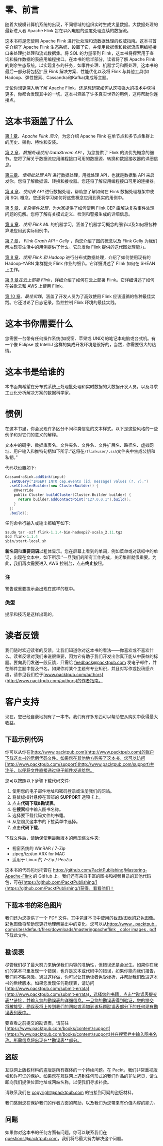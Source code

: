# 零、前言

随着大规模计算机系统的出现，不同领域的组织实时生成大量数据。大数据处理的最新进入者 Apache Flink 旨在以闪电般的速度处理连续的数据流。

这本书将是您使用 Apache Flink 进行批处理和流数据处理的权威指南。这本书首先介绍了 Apache Flink 生态系统，设置了它，并使用数据集和数据流应用编程接口来处理批处理和流式数据集。将 SQL 的力量带到 Flink，这本书将探索用于查询和操作数据的表应用编程接口。在本书的后半部分，读者将了解 Apache Flink 的剩余生态系统，以实现复杂的任务，如事件处理、机器学习和图处理。这本书的最后一部分将包括扩展 Flink 解决方案、性能优化以及将 Flink 与其他工具(如 Hadoop、弹性搜索、Cassandra和Kafka)集成等主题。

无论你想更深入地了解 Apache Flink，还是想研究如何从这项强大的技术中获得更多，你都会发现其中的一切。这本书涵盖了许多真实世界的用例，这将帮助你连接点。

# 这本书涵盖了什么

[第 1 章](01.html "Chapter 1. Introduction to Apache Flink")、*Apache Flink 简介*，为您介绍 Apache Flink 在单节点和多节点集群上的历史、架构、特性和安装。

[第 2 章](02.html "Chapter 2.  Data Processing Using the DataStream API")、*数据处理使用 DataStream API* ，为您提供了 Flink 的流优先概念的细节。您将了解关于数据流应用编程接口可用的数据源、转换和数据接收器的详细信息。

[第三章](03.html "Chapter 3.  Data Processing Using the Batch Processing API")、*使用批处理 API* 进行数据处理，用批处理 API，也就是数据集 API 来启发你。您将了解数据源、转换和接收器。您还将了解应用编程接口可用的连接器。

[第 4 章](04.html "Chapter 4.  Data Processing Using the Table API")、*使用表 API* 进行数据处理，帮助您了解如何在 Flink 数据处理框架中使用 SQL 概念。您还将学习如何将这些概念应用到真实的用例中。

[第 5 章](05.html "Chapter 5. Complex Event Processing")、*复杂事件处理*，为大家提供了如何使用 Flink CEP 库解决复杂事件处理问题的见解。您将了解有关模式定义、检测和警报生成的详细信息。

[第 6 章](06.html "Chapter 6. Machine Learning Using FlinkML")、*使用 Flink ML* 的机器学习，涵盖了机器学习概念的细节以及如何将各种算法应用到实际用例中。

[第 7 章](07.html "Chapter 7.  Flink Graph API - Gelly")， *Flink Graph API - Gelly* ，向您介绍了图的概念以及 Flink Gelly 为我们解决现实生活中的用例提供了什么。它启发你 Flink 提供的迭代图处理能力。

[第 8 章](08.html "Chapter 8. Distributed Data Processing with Flink and Hadoop")、*使用 Flink 和 Hadoop* 进行分布式数据处理，介绍了如何使用现有的 Hadoop-YARN 集群提交 Flink 作业的细节。它详细讲述了 Flink 如何在 SHEAN 上工作。

[第 9 章](09.html "Chapter 9. Deploying Flink on Cloud")*在云上部署 Flink*，详细介绍了如何在云上部署 Flink。它详细讲述了如何在谷歌云和 AWS 上使用 Flink。

[第 10 章](10.html "Chapter 10. Best Practices")、*最佳实践*，涵盖了开发人员为了高效使用 Flink 应该遵循的各种最佳实践。它还讨论了日志记录，监控控制 Flink 环境的最佳实践。

# 这本书你需要什么

您需要一台带有任何操作系统(如视窗、苹果或 UNIX)的笔记本电脑或台式机。有一个像 Eclipse 或 IntelliJ 这样的集成开发环境是很好的，当然，你需要很大的热情。

# 这本书是给谁的

本书面向希望在分布式系统上处理批处理和实时数据的大数据开发人员，以及寻求工业化分析解决方案的数据科学家。

# 惯例

在这本书里，你会发现许多区分不同种类信息的文本样式。以下是这些风格的一些例子和对它们的意义的解释。

文本中的码字、数据库表名、文件夹名、文件名、文件扩展名、路径名、虚拟网址、用户输入和推特句柄如下所示:“这将在`/flinkuser/.ssh`文件夹中生成公钥和私钥。”

代码块设置如下:

```scala
CassandraSink.addSink(input)
  .setQuery("INSERT INTO cep.events (id, message) values (?, ?);")
  .setClusterBuilder(new ClusterBuilder() {
    @Override
    public Cluster buildCluster(Cluster.Builder builder) {
      return builder.addContactPoint("127.0.0.1").build();
    }
  })
  .build();
```

任何命令行输入或输出都编写如下:

```scala
$sudo tar -xzf flink-1.1.4-bin-hadoop27-scala_2.11.tgz 
$cd flink-1.1.4 
$bin/start-local.sh

```

**新名词**和**重要词语**以粗体显示。您在屏幕上看到的单词，例如菜单或对话框中的单词，出现在文本中，如下所示:“一旦我们的所有工作完成，关闭集群就很重要。为此，我们再次需要进入 AWS 控制台，点击**终止**按钮。

### 注

警告或重要提示会出现在这样的框中。

### 类型

提示和技巧是这样出现的。

# 读者反馈

我们随时欢迎读者的反馈。让我们知道你对这本书的看法——你喜欢或不喜欢什么。读者反馈对我们来说很重要，因为它有助于我们开发出你真正能从中获益的标题。要向我们发送一般反馈，只需给 feedback@packtpub.com 发电子邮件，并在邮件主题中提及书名。如果你对某个主题有专业知识，并且对写作或投稿感兴趣，请参见我们位于[www.packtpub.com/authors](http://www.packtpub.com/authors)的作者指南。

# 客户支持

现在，您已经自豪地拥有了一本书，我们有许多东西可以帮助您从购买中获得最大收益。

## 下载示例代码

你可以从你在[http://www.packtpub.com](http://www.packtpub.com)的账户下载这本书的示例代码文件。如果您在其他地方购买了这本书，您可以访问[http://www.packtpub.com/support](http://www.packtpub.com/support)并注册，以便将文件直接通过电子邮件发送给您。

您可以按照以下步骤下载代码文件:

1.  使用您的电子邮件地址和密码登录或注册我们的网站。
2.  将鼠标指针悬停在顶部的 **SUPPORT** 选项卡上。
3.  点击**代码下载&勘误表**。
4.  在**搜索**框中输入图书名称。
5.  选择要下载代码文件的书籍。
6.  从您购买这本书的下拉菜单中选择。
7.  点击**代码下载**。

下载文件后，请确保使用最新版本的解压缩文件夹:

*   视窗系统的 WinRAR / 7-Zip
*   zipeg/izp/un ARX for MAC
*   适用于 Linux 的 7-Zip / PeaZip

这本书的代码包也托管在 https://github.com/PacktPublishing/Mastering-Apache-Flink 的 GitHub 上。我们还有来自丰富的图书和视频目录的其他代码包，可在[https://github.com/PacktPublishing/](https://github.com/PacktPublishing/)获得。看看他们！

## 下载本书的彩色图片

我们还为您提供了一个 PDF 文件，其中包含本书中使用的截图/图表的彩色图像。彩色图像将帮助您更好地理解输出中的变化。您可以从[https://www . packtpub . com/sites/default/files/downloads/masteringpacheflink _ color images . pdf](https://www.packtpub.com/sites/default/files/downloads/MasteringApacheFlink_ColorImages.pdf)下载此文件。

## 勘误表

尽管我们尽了最大努力来确保我们内容的准确性，但错误还是会发生。如果你在我们的某本书里发现一个错误，也许是文本或代码中的错误，如果你能向我们报告，我们将不胜感激。通过这样做，你可以让其他读者免受挫折，并帮助我们改进这本书的后续版本。如果您发现任何勘误表，请访问[http://www.packtpub.com/submit-errata](http://www.packtpub.com/submit-errata)，选择您的书籍，点击**勘误表提交表**链接，并输入您的勘误表的详细信息。一旦您的勘误表得到验证，您的提交将被接受，勘误表将上传到我们的网站或添加到该标题勘误表部分下的任何现有勘误表列表中。

要查看之前提交的勘误表，请前往[https://www.packtpub.com/books/content/support](https://www.packtpub.com/books/content/support)并在搜索栏中输入图书名称。所需信息将出现在**勘误表**部分。

## 盗版

互联网上版权材料的盗版是所有媒体的一个持续问题。在 Packt，我们非常重视版权和许可证的保护。如果您在互联网上遇到任何形式的我们作品的非法拷贝，请立即向我们提供位置地址或网站名称，以便我们寻求补救。

请联系我们在 copyright@packtpub.com 的链接到可疑的盗版材料。

我们感谢您在保护我们的作者方面的帮助，以及我们为您带来有价值内容的能力。

## 问题

如果你对这本书的任何方面有问题，你可以联系我们在 questions@packtpub.com，我们将尽最大努力解决这个问题。